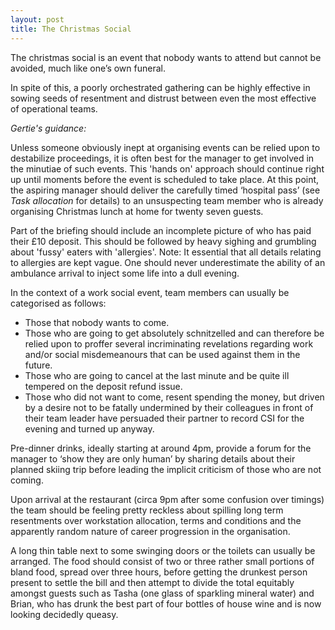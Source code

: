 ```yaml
---
layout: post
title: The Christmas Social
---
```


The christmas social is an event that nobody wants to attend but cannot be avoided, much like one’s own funeral.

In spite of this, a poorly orchestrated gathering can be highly effective in sowing seeds of resentment and distrust between even the most effective of operational teams.

*Gertie's guidance:*

Unless someone obviously inept at organising events can be relied upon to destabilize proceedings, it is often best for the manager to get involved in the minutiae of such events.  This 'hands on' approach should continue right up until moments before the event is scheduled to take place.  At this point, the aspiring manager should deliver the carefully timed ‘hospital pass’ (see *Task allocation* for details) to an unsuspecting team member who is already organising Christmas lunch at home for twenty seven guests.

Part of the briefing should include an incomplete picture of who has paid their £10 deposit.  This should be followed by heavy sighing and grumbling about 'fussy' eaters with 'allergies'. Note: It essential that all details relating to allergies are kept vague.  One should never underestimate the ability of an ambulance arrival to inject some life into a dull evening.

In the context of a work social event, team members can usually be categorised as follows:

* Those that nobody wants to come.
* Those who are going to get absolutely schnitzelled and can therefore be relied upon to proffer several incriminating revelations regarding work and/or social misdemeanours that can be used against them in the future.
* Those who are going to cancel at the last minute and be quite ill tempered on the deposit refund issue.
* Those who did not want to come, resent spending the money, but driven by a desire not to be fatally undermined by their colleagues in front of their team leader have persuaded their partner to record CSI for the evening and turned up anyway.

Pre-dinner drinks, ideally starting at around 4pm, provide a forum for the manager to ‘show they are only human’ by sharing details about their planned skiing trip before leading the implicit criticism of those who are not coming.

Upon arrival at the restaurant (circa 9pm after some confusion over timings) the team should be feeling pretty reckless about spilling long term resentments over workstation allocation, terms and conditions and the apparently random nature of career progression in the organisation.

A long thin table next to some swinging doors or the toilets can usually be arranged.  The food should consist of two or three rather small portions of bland food, spread over three hours, before getting the drunkest person present to settle the bill and then attempt to divide the total equitably amongst guests such as Tasha (one glass of sparkling mineral water) and Brian, who has drunk the best part of four bottles of house wine and is now looking decidedly queasy.